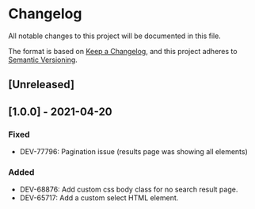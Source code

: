 # Changelog
All notable changes to this project will be documented in this file.

The format is based on [Keep a Changelog](https://keepachangelog.com/en/1.0.0/),
and this project adheres to [Semantic Versioning](https://semver.org/spec/v2.0.0.html).

## [Unreleased]

## [1.0.0] - 2021-04-20
### Fixed
- DEV-77796: Pagination issue (results page was showing all elements)

### Added
- DEV-68876: Add custom css body class for no search result page.
- DEV-65717: Add a custom select HTML element.
